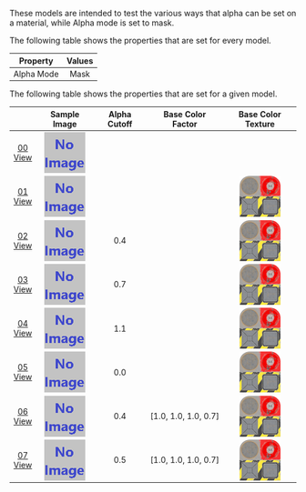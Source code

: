 These models are intended to test the various ways that alpha can be set on a material, while Alpha mode is set to mask.  

The following table shows the properties that are set for every model.  

| Property | **Values** |
| :---: | :---: |
| Alpha Mode | Mask |


The following table shows the properties that are set for a given model.  

|   | Sample Image | Alpha Cutoff | Base Color Factor | Base Color Texture |
| :---: | :---: | :---: | :---: | :---: |
| [00](Material_AlphaMask_00.gltf)<br>[View](https://bghgary.github.io/glTF-Asset-Generator/Preview/BabylonJS/?fileName=Material_AlphaMask_00.gltf) | [<img src="Thumbnails/Material_AlphaMask_00.png" align="middle">](SampleImages/Material_AlphaMask_00.png) |   |   |   |
| [01](Material_AlphaMask_01.gltf)<br>[View](https://bghgary.github.io/glTF-Asset-Generator/Preview/BabylonJS/?fileName=Material_AlphaMask_01.gltf) | [<img src="Thumbnails/Material_AlphaMask_01.png" align="middle">](SampleImages/Material_AlphaMask_01.png) |   |   | [<img src="Thumbnails/BaseColor_Plane.png" align="middle">](Textures/BaseColor_Plane.png) |
| [02](Material_AlphaMask_02.gltf)<br>[View](https://bghgary.github.io/glTF-Asset-Generator/Preview/BabylonJS/?fileName=Material_AlphaMask_02.gltf) | [<img src="Thumbnails/Material_AlphaMask_02.png" align="middle">](SampleImages/Material_AlphaMask_02.png) | 0.4 |   | [<img src="Thumbnails/BaseColor_Plane.png" align="middle">](Textures/BaseColor_Plane.png) |
| [03](Material_AlphaMask_03.gltf)<br>[View](https://bghgary.github.io/glTF-Asset-Generator/Preview/BabylonJS/?fileName=Material_AlphaMask_03.gltf) | [<img src="Thumbnails/Material_AlphaMask_03.png" align="middle">](SampleImages/Material_AlphaMask_03.png) | 0.7 |   | [<img src="Thumbnails/BaseColor_Plane.png" align="middle">](Textures/BaseColor_Plane.png) |
| [04](Material_AlphaMask_04.gltf)<br>[View](https://bghgary.github.io/glTF-Asset-Generator/Preview/BabylonJS/?fileName=Material_AlphaMask_04.gltf) | [<img src="Thumbnails/Material_AlphaMask_04.png" align="middle">](SampleImages/Material_AlphaMask_04.png) | 1.1 |   | [<img src="Thumbnails/BaseColor_Plane.png" align="middle">](Textures/BaseColor_Plane.png) |
| [05](Material_AlphaMask_05.gltf)<br>[View](https://bghgary.github.io/glTF-Asset-Generator/Preview/BabylonJS/?fileName=Material_AlphaMask_05.gltf) | [<img src="Thumbnails/Material_AlphaMask_05.png" align="middle">](SampleImages/Material_AlphaMask_05.png) | 0.0 |   | [<img src="Thumbnails/BaseColor_Plane.png" align="middle">](Textures/BaseColor_Plane.png) |
| [06](Material_AlphaMask_06.gltf)<br>[View](https://bghgary.github.io/glTF-Asset-Generator/Preview/BabylonJS/?fileName=Material_AlphaMask_06.gltf) | [<img src="Thumbnails/Material_AlphaMask_06.png" align="middle">](SampleImages/Material_AlphaMask_06.png) | 0.4 | [1.0,&nbsp;1.0,&nbsp;1.0,&nbsp;0.7] | [<img src="Thumbnails/BaseColor_Plane.png" align="middle">](Textures/BaseColor_Plane.png) |
| [07](Material_AlphaMask_07.gltf)<br>[View](https://bghgary.github.io/glTF-Asset-Generator/Preview/BabylonJS/?fileName=Material_AlphaMask_07.gltf) | [<img src="Thumbnails/Material_AlphaMask_07.png" align="middle">](SampleImages/Material_AlphaMask_07.png) | 0.5 | [1.0,&nbsp;1.0,&nbsp;1.0,&nbsp;0.7] | [<img src="Thumbnails/BaseColor_Plane.png" align="middle">](Textures/BaseColor_Plane.png) |
 
